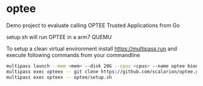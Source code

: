 # optee

Demo project to evaluate calling OPTEE Trusted Applications from Go

setup.sh will run OPTEE in a arm7 QUEMU

To setup a clean virtual environment install https://multipass.run and execute following commands from your commandline

```Bash
multipass launch --mem <mem> --disk 20G --cpus <cpus> --name optee bionic
multipass exec opteex -- git clone https://github.com/scalarion/optee.git
multipass exec opteex -- optee/setup.sh
```
